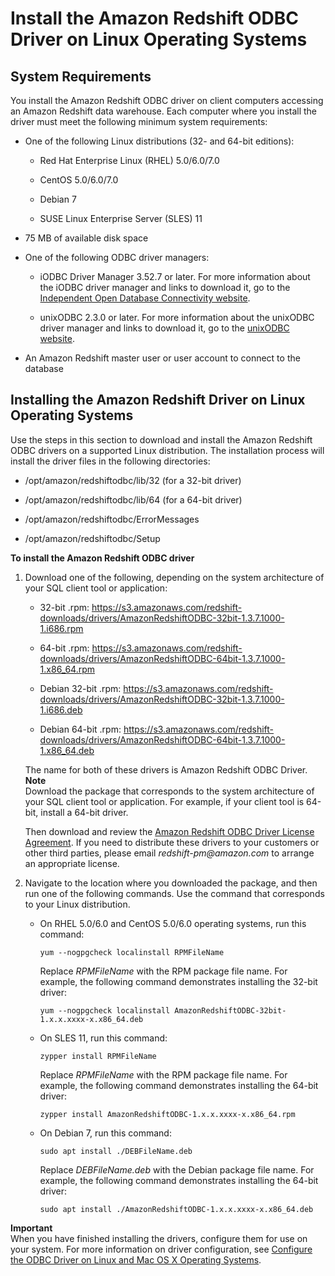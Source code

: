 # Install the Amazon Redshift ODBC Driver on Linux Operating Systems<a name="install-odbc-driver-linux"></a>

## System Requirements<a name="odbc-driver-sysreq-linux"></a>

You install the Amazon Redshift ODBC driver on client computers accessing an Amazon Redshift data warehouse\. Each computer where you install the driver must meet the following minimum system requirements: 

+ One of the following Linux distributions \(32\- and 64\-bit editions\):

  + Red Hat Enterprise Linux \(RHEL\) 5\.0/6\.0/7\.0

  + CentOS 5\.0/6\.0/7\.0

  + Debian 7

  + SUSE Linux Enterprise Server \(SLES\) 11

+ 75 MB of available disk space

+ One of the following ODBC driver managers: 

  + iODBC Driver Manager 3\.52\.7 or later\. For more information about the iODBC driver manager and links to download it, go to the [Independent Open Database Connectivity website](https://www.iodbc.org/dataspace/iodbc/wiki/iODBC/)\.

  + unixODBC 2\.3\.0 or later\. For more information about the unixODBC driver manager and links to download it, go to the [unixODBC website](https://www.unixodbc.org/)\. 

+ An Amazon Redshift master user or user account to connect to the database

## Installing the Amazon Redshift Driver on Linux Operating Systems<a name="odbc-driver-linux-how-to-install"></a>

Use the steps in this section to download and install the Amazon Redshift ODBC drivers on a supported Linux distribution\. The installation process will install the driver files in the following directories: 

+ /opt/amazon/redshiftodbc/lib/32 \(for a 32\-bit driver\)

+ /opt/amazon/redshiftodbc/lib/64 \(for a 64\-bit driver\)

+ /opt/amazon/redshiftodbc/ErrorMessages

+ /opt/amazon/redshiftodbc/Setup<a name="rs-mgmt-install-odbc-drivers-linux"></a>

**To install the Amazon Redshift ODBC driver**

1. Download one of the following, depending on the system architecture of your SQL client tool or application: 

   + 32\-bit \.rpm: [https://s3\.amazonaws\.com/redshift\-downloads/drivers/AmazonRedshiftODBC\-32bit\-1\.3\.7\.1000\-1\.i686\.rpm](https://s3.amazonaws.com/redshift-downloads/drivers/AmazonRedshiftODBC-32bit-1.3.7.1000-1.i686.rpm)

   + 64\-bit \.rpm: [https://s3\.amazonaws\.com/redshift\-downloads/drivers/AmazonRedshiftODBC\-64bit\-1\.3\.7\.1000\-1\.x86\_64\.rpm](https://s3.amazonaws.com/redshift-downloads/drivers/AmazonRedshiftODBC-64bit-1.3.7.1000-1.x86_64.rpm) 

   + Debian 32\-bit \.rpm: [https://s3\.amazonaws\.com/redshift\-downloads/drivers/AmazonRedshiftODBC\-32bit\-1\.3\.7\.1000\-1\.i686\.deb](https://s3.amazonaws.com/redshift-downloads/drivers/AmazonRedshiftODBC-32bit-1.3.7.1000-1.i686.deb)

   + Debian 64\-bit \.rpm: [https://s3\.amazonaws\.com/redshift\-downloads/drivers/AmazonRedshiftODBC\-64bit\-1\.3\.7\.1000\-1\.x86\_64\.deb](https://s3.amazonaws.com/redshift-downloads/drivers/AmazonRedshiftODBC-64bit-1.3.7.1000-1.x86_64.deb) 

   The name for both of these drivers is Amazon Redshift ODBC Driver\.
**Note**  
Download the package that corresponds to the system architecture of your SQL client tool or application\. For example, if your client tool is 64\-bit, install a 64\-bit driver\.

    Then download and review the [Amazon Redshift ODBC Driver License Agreement](https://s3.amazonaws.com/redshift-downloads/drivers/Amazon+Redshift+ODBC+Driver+License+Agreement.pdf)\. If you need to distribute these drivers to your customers or other third parties, please email *redshift\-pm@amazon\.com* to arrange an appropriate license\. 

1. Navigate to the location where you downloaded the package, and then run one of the following commands\. Use the command that corresponds to your Linux distribution\. 

   + On RHEL 5\.0/6\.0 and CentOS 5\.0/6\.0 operating systems, run this command:

     ```
     yum --nogpgcheck localinstall RPMFileName
     ```

     Replace *RPMFileName* with the RPM package file name\. For example, the following command demonstrates installing the 32\-bit driver:

     ```
     yum --nogpgcheck localinstall AmazonRedshiftODBC-32bit-1.x.x.xxxx-x.x86_64.deb
     ```

   + On SLES 11, run this command:

     ```
     zypper install RPMFileName
     ```

     Replace *RPMFileName* with the RPM package file name\. For example, the following command demonstrates installing the 64\-bit driver:

     ```
     zypper install AmazonRedshiftODBC-1.x.x.xxxx-x.x86_64.rpm
     ```

   + On Debian 7, run this command:

     ```
     sudo apt install ./DEBFileName.deb
     ```

     Replace *DEBFileName\.deb* with the Debian package file name\. For example, the following command demonstrates installing the 64\-bit driver:

     ```
     sudo apt install ./AmazonRedshiftODBC-1.x.x.xxxx-x.x86_64.deb
     ```

**Important**  
When you have finished installing the drivers, configure them for use on your system\. For more information on driver configuration, see [Configure the ODBC Driver on Linux and Mac OS X Operating Systems](odbc-driver-configure-linux-mac.md)\.